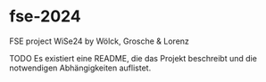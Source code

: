 # fse-2024
FSE project WiSe24 by Wölck, Grosche & Lorenz

TODO
Es existiert eine README, die das Projekt beschreibt und die notwendigen
Abhängigkeiten auflistet.